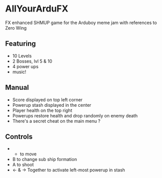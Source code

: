 # AllYourArduFX
FX enhanced SHMUP game for the Arduboy meme jam with references to Zero Wing

## Featuring
- 10 Levels
- 2 Bosses, lvl 5 & 10
- 4 power ups
- music!

## Manual
- Score displayed on top left corner
- Powerup stash displayed in the center
- Player health on the top right
- Powerups restore health and drop randomly on enemy death
- There's a secret cheat on the main menu ?

## Controls
- + to move
- B to change sub ship formation
- A to shoot
- <- & -> Together to activate left-most powerup in stash 